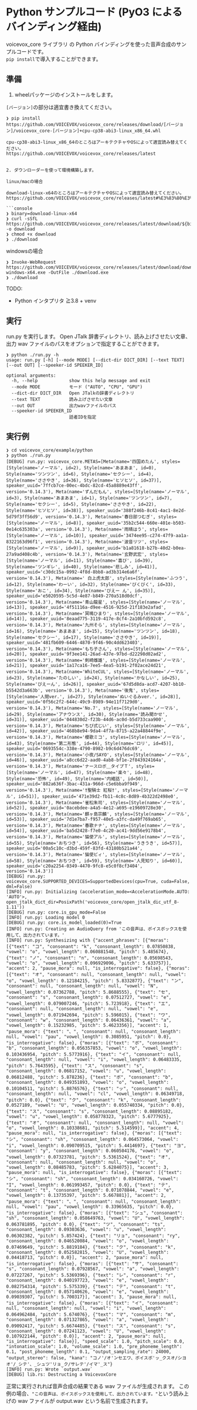# Python サンプルコード (PyO3 によるバインディング経由)

voicevox_core ライブラリ の Python バインディングを使った音声合成のサンプルコードです。  
`pip install`で導入することができます。

## 準備

1. wheelパッケージのインストールをします。

`[バージョン]`の部分は適宜書き換えてください。

```console
❯ pip install https://github.com/VOICEVOX/voicevox_core/releases/download/[バージョン]/voicevox_core-[バージョン]+cpu-cp38-abi3-linux_x86_64.whl

cpu-cp38-abi3-linux_x86_64のところはアーキテクチャやOSによって適宜読み替えてください。
https://github.com/VOICEVOX/voicevox_core/releases/latest


2. ダウンローダーを使って環境構築します。

linux/macの場合

download-linux-x64のところはアーキテクチャやOSによって適宜読み替えてください。
https://github.com/VOICEVOX/voicevox_core/releases/latest#%E3%83%80%E3%82%A6%E3%83%B3%E3%83%AD%E3%83%BC%E3%83%80

```console
❯ binary=download-linux-x64
❯ curl -sSfL https://github.com/VOICEVOX/voicevox_core/releases/latest/download/${binary} -o download
❯ chmod +x download
❯ ./download
```

windowsの場合

```console
❯ Invoke-WebRequest https://github.com/VOICEVOX/voicevox_core/releases/latest/download/download-windows-x64.exe -OutFile ./download.exe
❯ ./download
```

TODO:

- Python インタプリタ ≧3.8 + venv

## 実行

run.py を実行します。 Open JTalk 辞書ディレクトリ、読み上げさせたい文章、出力 wav ファイルのパスをオプションで指定することができます。

```console
❯ python ./run.py -h
usage: run.py [-h] [--mode MODE] [--dict-dir DICT_DIR] [--text TEXT] [--out OUT] [--speeker-id SPEEKER_ID]

optional arguments:
  -h, --help            show this help message and exit
  --mode MODE           モード ("AUTO", "CPU", "GPU")
  --dict-dir DICT_DIR   Open JTalkの辞書ディレクトリ
  --text TEXT           読み上げさせたい文章
  --out OUT             出力wavファイルのパス
  --speeker-id SPEEKER_ID
                        話者IDを指定
```

## 実行例

```console
❯ cd voicevox_core/example/python
❯ python ./run.py
[DEBUG] run.py: voicevox_core.METAS=[Meta(name='四国めたん', styles=[Style(name='ノーマル', id=2), Style(name='あまあま', id=0), Style(name='ツンツン', id=6), Style(name='セクシー', id=4), Style(name='ささやき', id=36), Style(name='ヒソヒソ', id=37)], speaker_uuid='7ffcb7ce-00ec-4bdc-82cd-45a8889e43ff', version='0.14.3'), Meta(name='ずんだもん', styles=[Style(name='ノーマル', id=3), Style(name='あまあま', id=1), Style(name='ツンツン', id=7), Style(name='セクシー', id=5), Style(name='ささやき', id=22), Style(name='ヒソヒソ', id=38)], speaker_uuid='388f246b-8c41-4ac1-8e2d-5d79f3ff56d9', version='0.14.3'), Meta(name='春日部つむぎ', styles=[Style(name='ノーマル', id=8)], speaker_uuid='35b2c544-660e-401e-b503-0e14c635303a', version='0.14.3'), Meta(name='雨晴はう', styles=[Style(name='ノーマル', id=10)], speaker_uuid='3474ee95-c274-47f9-aa1a-8322163d96f1', version='0.14.3'), Meta(name='波音リツ', styles=[Style(name='ノーマル', id=9)], speaker_uuid='b1a81618-b27b-40d2-b0ea-27a9ad408c4b', version='0.14.3'), Meta(name='玄野武宏', styles=[Style(name='ノーマル', id=11), Style(name='喜び', id=39), Style(name='ツンギレ', id=40), Style(name='悲しみ', id=41)], speaker_uuid='c30dc15a-0992-4f8d-8bb8-ad3b314e6a6f', version='0.14.3'), Meta(name=' 白上虎太郎', styles=[Style(name='ふつう', id=12), Style(name='わーい', id=32), Style(name='びくびく', id=33), Style(name='おこ', id=34), Style(name='びえー ん', id=35)], speaker_uuid='e5020595-5c5d-4e87-b849-270a518d0dcf', version='0.14.3'), Meta(name='青山龍星', styles=[Style(name='ノーマル', id=13)], speaker_uuid='4f51116a-d9ee-4516-925d-21f183e2afad', version='0.14.3'), Meta(name='冥鳴ひまり', styles=[Style(name='ノーマル', id=14)], speaker_uuid='8eaad775-3119-417e-8cf4-2a10bfd592c8', version='0.14.3'), Meta(name='九州そら', styles=[Style(name='ノーマル', id=16), Style(name='あまあま', id=15), Style(name='ツンツン', id=18), Style(name='セクシー', id=17), Style(name='ささやき', id=19)], speaker_uuid='481fb609-6446-4870-9f46-90c4dd623403', version='0.14.3'), Meta(name='もち子さん', styles=[Style(name='ノーマル', id=20)], speaker_uuid='9f3ee141-26ad-437e-97bd-d22298d02ad2', version='0.14.3'), Meta(name='剣崎雌雄', styles=[Style(name='ノーマル', id=21)], speaker_uuid='1a17ca16-7ee5-4ea5-b191-2f02ace24d21', version='0.14.3'), Meta(name='WhiteCUL', styles=[Style(name='ノーマル', id=23), Style(name='たのしい', id=24), Style(name='かなしい', id=25), Style(name='びえーん', id=26)], speaker_uuid='67d5d8da-acd7-4207-bb10-b5542d3a663b', version='0.14.3'), Meta(name='後鬼', styles=[Style(name='人間ver.', id=27), Style(name='ぬいぐるみver.', id=28)], speaker_uuid='0f56c2f2-644c-49c9-8989-94e11f7129d0', version='0.14.3'), Meta(name='No.7', styles=[Style(name='ノーマル', id=29), Style(name='アナウンス', id=30), Style(name='読み聞かせ', id=31)], speaker_uuid='044830d2-f23b-44d6-ac0d-b5d733caa900', version='0.14.3'), Meta(name='ちび式じい', styles=[Style(name='ノーマル', id=42)], speaker_uuid='468b8e94-9da4-4f7a-8715-a22a48844f9e', version='0.14.3'), Meta(name='櫻歌ミコ', styles=[Style(name='ノーマル', id=43), Style(name='第二形態', id=44), Style(name='ロリ', id=45)], speaker_uuid='0693554c-338e-4790-8982-b9c6d476dc69', version='0.14.3'), Meta(name='小夜/SAYO', styles=[Style(name='ノーマル', id=46)], speaker_uuid='a8cc6d22-aad0-4ab8-bf1e-2f843924164a', version='0.14.3'), Meta(name='ナースロボ＿タイプＴ', styles=[Style(name='ノーマル', id=47), Style(name='楽々', id=48), Style(name='恐怖', id=49), Style(name='内緒話', id=50)], speaker_uuid='882a636f-3bac-431a-966d-c5e6bba9f949', version='0.14.3'), Meta(name='†聖騎士 紅桜†', styles=[Style(name='ノーマル', id=51)], speaker_uuid='471e39d2-fb11-4c8c-8d89-4b322d2498e0', version='0.14.3'), Meta(name='雀松朱司', styles=[Style(name='ノーマル', id=52)], speaker_uuid='0acebdee-a4a5-4e12-a695-e19609728e30', version='0.14.3'), Meta(name='麒ヶ島宗麟', styles=[Style(name='ノーマル', id=53)], speaker_uuid='7d1e7ba7-f957-40e5-a3fc-da49f769ab65', version='0.14.3'), Meta(name='春歌ナナ', styles=[Style(name='ノーマル', id=54)], speaker_uuid='ba5d2428-f7e0-4c20-ac41-9dd56e9178b4', version='0.14.3'), Meta(name='猫使アル', styles=[Style(name='ノーマル', id=55), Style(name='おちつき', id=56), Style(name='うきうき', id=57)], speaker_uuid='00a5c10c-d3bd-459f-83fd-43180b521a44', version='0.14.3'), Meta(name='猫使ビィ', styles=[Style(name='ノーマル', id=58), Style(name='おちつき', id=59), Style(name='人見知り', id=60)], speaker_uuid='c20a2254-0349-4470-9fc8-e5c0f8cf3404', version='0.14.3')]
[DEBUG] run.py: voicevox_core.SUPPORTED_DEVICES=SupportedDevices(cpu=True, cuda=False, dml=False)
[INFO] run.py: Initializing (acceleration_mode=<AccelerationMode.AUTO: 'AUTO'>, open_jtalk_dict_dir=PosixPath('voicevox_core/open_jtalk_dic_utf_8-1.11'))
[DEBUG] run.py: core.is_gpu_mode=False
[INFO] run.py: Loading model 0
[DEBUG] run.py: core.is_model_loaded(0)=True
[INFO] run.py: Creating an AudioQuery from 'この音声は、ボイスボックスを使用して、出力されています。'
[INFO] run.py: Synthesizing with {"accent_phrases": [{"moras": [{"text": "コ", "consonant": "k", "consonant_length": 0.07850838, "vowel": "o", "vowel_length": 0.060881548, "pitch": 5.485674}, {"text": "ノ", "consonant": "n", "consonant_length": 0.05698543, "vowel": "o", "vowel_length": 0.096929096, "pitch": 5.633757}], "accent": 2, "pause_mora": null, "is_interrogative": false}, {"moras": [{"text": "オ", "consonant": null, "consonant_length": null, "vowel": "o", "vowel_length": 0.12184215, "pitch": 5.8332877}, {"text": "ン", "consonant": null, "consonant_length": null, "vowel": "N", "vowel_length": 0.07362788, "pitch": 5.8688555}, {"text": "セ", "consonant": "s", "consonant_length": 0.07512727, "vowel": "e", "vowel_length": 0.079007246, "pitch": 5.723918}, {"text": "エ", "consonant": null, "consonant_length": null, "vowel": "e", "vowel_length": 0.071942694, "pitch": 5.596015}, {"text": "ワ", "consonant": "w", "consonant_length": 0.06436361, "vowel": "a", "vowel_length": 0.15232985, "pitch": 5.4623356}], "accent": 1, "pause_mora": {"text": "、", "consonant": null, "consonant_length": null, "vowel": "pau", "vowel_length": 0.3085951, "pitch": 0.0}, "is_interrogative": false}, {"moras": [{"text": "ボ", "consonant": "b", "consonant_length": 0.056357853, "vowel": "o", "vowel_length": 0.103436954, "pitch": 5.5773916}, {"text": "イ", "consonant": null, "consonant_length": null, "vowel": "i", "vowel_length": 0.06483335, "pitch": 5.7643595}, {"text": "ス", "consonant": "s", "consonant_length": 0.06817152, "vowel": "u", "vowel_length": 0.06812488, "pitch": 5.878236}, {"text": "ボ", "consonant": "b", "consonant_length": 0.049351893, "vowel": "o", "vowel_length": 0.10104511, "pitch": 5.8876576}, {"text": "ッ", "consonant": null, "consonant_length": null, "vowel": "cl", "vowel_length": 0.06349718, "pitch": 0.0}, {"text": "ク", "consonant": "k", "consonant_length": 0.0527189, "vowel": "U", "vowel_length": 0.055740334, "pitch": 0.0}, {"text": "ス", "consonant": "s", "consonant_length": 0.08895182, "vowel": "u", "vowel_length": 0.058778323, "pitch": 5.6777925}, {"text": "オ", "consonant": null, "consonant_length": null, "vowel": "o", "vowel_length": 0.10338681, "pitch": 5.514599}], "accent": 4, "pause_mora": null, "is_interrogative": false}, {"moras": [{"text": "シ", "consonant": "sh", "consonant_length": 0.064573064, "vowel": "i", "vowel_length": 0.090709515, "pitch": 5.4414697}, {"text": "ヨ", "consonant": "y", "consonant_length": 0.060504176, "vowel": "o", "vowel_length": 0.07323781, "pitch": 5.5361524}, {"text": "オ", "consonant": null, "consonant_length": null, "vowel": "o", "vowel_length": 0.08485783, "pitch": 5.6284075}], "accent": 3, "pause_mora": null, "is_interrogative": false}, {"moras": [{"text": "シ", "consonant": "sh", "consonant_length": 0.034160726, "vowel": "I", "vowel_length": 0.061993457, "pitch": 0.0}, {"text": "テ", "consonant": "t", "consonant_length": 0.071078844, "vowel": "e", "vowel_length": 0.13735397, "pitch": 5.667881}], "accent": 2, "pause_mora": {"text": "、", "consonant": null, "consonant_length": null, "vowel": "pau", "vowel_length": 0.33965635, "pitch": 0.0}, "is_interrogative": false}, {"moras": [{"text": "シュ", "consonant": "sh", "consonant_length": 0.058649763, "vowel": "U", "vowel_length": 0.063781895, "pitch": 0.0}, {"text": "ツ", "consonant": "ts", "consonant_length": 0.09303636, "vowel": "u", "vowel_length": 0.06302382, "pitch": 5.857424}, {"text": "リョ", "consonant": "ry", "consonant_length": 0.046520084, "vowel": "o", "vowel_length": 0.07469649, "pitch": 5.8819184}, {"text": "ク", "consonant": "k", "consonant_length": 0.052582815, "vowel": "U", "vowel_length": 0.04418713, "pitch": 0.0}], "accent": 2, "pause_mora": null, "is_interrogative": false}, {"moras": [{"text": "サ", "consonant": "s", "consonant_length": 0.07928567, "vowel": "a", "vowel_length": 0.07227267, "pitch": 5.5369396}, {"text": "レ", "consonant": "r", "consonant_length": 0.040197723, "vowel": "e", "vowel_length": 0.082754314, "pitch": 5.575339}, {"text": "テ", "consonant": "t", "consonant_length": 0.057140626, "vowel": "e", "vowel_length": 0.09039307, "pitch": 5.700317}], "accent": 3, "pause_mora": null, "is_interrogative": false}, {"moras": [{"text": "イ", "consonant": null, "consonant_length": null, "vowel": "i", "vowel_length": 0.064962484, "pitch": 5.674076}, {"text": "マ", "consonant": "m", "consonant_length": 0.071327865, "vowel": "a", "vowel_length": 0.09092417, "pitch": 5.6674485}, {"text": "ス", "consonant": "s", "consonant_length": 0.07241123, "vowel": "U", "vowel_length": 0.107922144, "pitch": 0.0}], "accent": 2, "pause_mora": null, "is_interrogative": false}], "speed_scale": 1.0, "pitch_scale": 0.0, "intonation_scale": 1.0, "volume_scale": 1.0, "pre_phoneme_length": 0.1, "post_phoneme_length": 0.1, "output_sampling_rate": 24000, "output_stereo": false, "kana": "コノ'/オ'ンセエワ、ボイスボ'ッ_クスオ/シヨオ'/_シテ'、_シュツ'リョ_ク/サレテ'/イマ'_ス"}
[INFO] run.py: Wrote `output.wav`
[DEBUG] lib.rs: Destructing a VoicevoxCore
```

正常に実行されれば音声合成の結果である wav ファイルが生成されます。
この例の場合、`"この音声は、ボイスボックスを使用して、出力されています。"`という読み上げの wav ファイルが output.wav という名前で生成されます。
